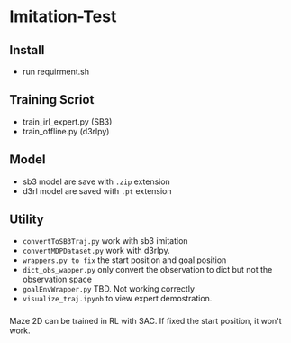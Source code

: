 # Imitation-Test

## Install
  - run requirment.sh

## Training Scriot
  - train_irl_expert.py (SB3)
  - train_offline.py (d3rlpy)

## Model
  - sb3 model are save with `.zip` extension
  - d3rl model are saved with `.pt` extension

## Utility
  - `convertToSB3Traj.py` work with sb3 imitation
  - `convertMDPDataset.py` work with d3rlpy.
  - `wrappers.py to fix` the start position and goal position
  - `dict_obs_wapper.py` only convert the observation to dict but not the observation space
  - `goalEnvWrapper.py` TBD. Not working correctly
  - `visualize_traj.ipynb` to view expert demostration.

###
Maze 2D can be trained in RL with SAC. If fixed the start position, it won't work.
